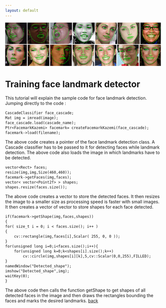 ```yaml
---
layout: default
---
```


![](d.png)

# [](#header-1)Training face landmark detector

This tutorial will explain the sample code for face landmark detection. Jumping directly to the code :

```
CascadeClassifier face_cascade;
Mat img = imread(image);
face_cascade.load(cascade_name);
Ptr<FacemarkKazemi> facemark= createFacemarkKazemi(face_cascade);
facemark->load(filename);
```
The above code creates a pointer of the face landmark detection class. A Cascade classifier
has to be passed to it for detecting faces while landmark detection. The above code also loads the image
in which landmarks have to be detected.

```
vector<Rect> faces;
resize(img,img,Size(460,460));
facemark->getFaces(img,faces);
vector< vector<Point2f> > shapes;
shapes.resize(faces.size());
```
The above code creates a vector to store the detected faces. It then resizes the image to a smaller size as
processing speed is faster with small images. It then creates a vector of vector to store shapes for each
face detected.

```
if(facemark->getShape(img,faces,shapes))
{
for( size_t i = 0; i < faces.size(); i++ )
{
    cv::rectangle(img,faces[i],Scalar( 255, 0, 0 ));
}
for(unsigned long i=0;i<faces.size();i++){
    for(unsigned long k=0;k<shapes[i].size();k++)
        cv::circle(img,shapes[i][k],5,cv::Scalar(0,0,255),FILLED);
}
namedWindow("Detected_shape");
imshow("Detected_shape",img);
waitKey(0);
}
```

The above code then calls the function getShape to get shapes of all detected faces in the image
and then draws the rectangles bounding the faces and marks the desired landmarks. 
[back](./)
